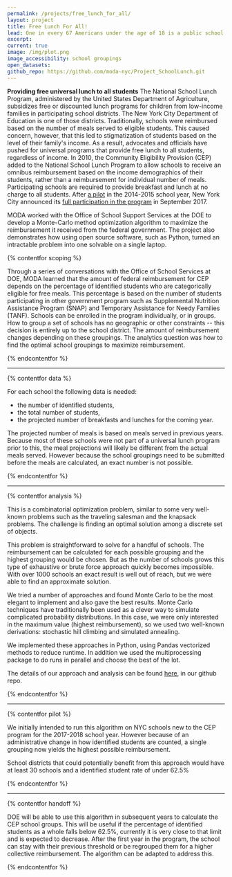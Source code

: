 ```yaml
---
permalink: /projects/free_lunch_for_all/
layout: project
title: Free Lunch For All!
lead: One in every 67 Americans under the age of 18 is a public school student in New York City. MODA partnered with the Department of Education to help its Office of School Support Services deliver free lunch to them all.
excerpt:
current: true
image: /img/plot.png
image_accessibility: school groupings
open_datasets:
github_repo: https://github.com/moda-nyc/Project_SchoolLunch.git
---
```

**Providing free universal lunch to all students**
The National School Lunch Program, administered by the United States Department of Agriculture, subsidizes free or discounted lunch programs for children from low-income families in participating school districts. The New York City Department of Education is one of those districts. Traditionally, schools were reimbursed based on the number of meals served to eligible students. This caused concern, however, that this led to stigmatization of students based on the level of their family's income. As a result, advocates and officials have pushed for universal programs that provide free lunch to all students, regardless of income. 
In 2010, the Community Eligibility Provision (CEP) added to the National School Lunch Program to allow schools to receive an omnibus reimbursement based on the income demographics of their students, rather than a reimbursement for individual number of meals. Participating schools are required to provide breakfast and lunch at no charge to all students. After [a pilot](http://www.ibo.nyc.ny.us/iboreports/if-no-student-pays-cost-to-provide-free-lunch-for-all-of-new-york-citys-elementary-school-students.html) in the 2014-2015 school year, New York City announced its [full participation in the program](https://www.nytimes.com/2017/09/06/nyregion/free-lunch-new-york-city-schools.html) in September 2017.

MODA worked with the Office of School Support Services at the DOE to develop a Monte-Carlo method optimization algorithm to maximize the reimbursement it received from the federal government.  The project also demonstrates how using open source software, such as Python, turned an intractable problem into one solvable on a single laptop.

{% contentfor scoping %}

Through a series of conversations with the Office of School Services at DOE, MODA learned that the amount of federal reimbursement for CEP depends on the percentage of identified students who are categorically eligible for free meals. This percentage is based on the number of students participating in other government program such as Supplemental Nutrition Assistance Program (SNAP) and Temporary Assistance for Needy Families (TANF). Schools can be enrolled in the program individually, or in groups. How to group a set of schools has no geographic or other constraints -- this decision is entirely up to the school district. The amount of reimbursement changes depending on these groupings. The analytics question was how to find the optimal school groupings to maximize reimbursement.

{% endcontentfor %}

------------

{% contentfor data %}

For each school the following data is needed:
* the number of identified students,
* the total number of students, 
* the projected number of breakfasts and lunches for the coming year.

The projected number of meals is based on meals served in previous years. Because most of these schools were not part of a universal lunch program prior to this, the meal projections will likely be different from the actual meals served. However because the school groupings need to be submitted before the meals are calculated, an exact number is not possible.

{% endcontentfor %}

------------

{% contentfor analysis %}

This is a combinatorial optimization problem, similar to some very well-known problems such as the traveling salesman and the knapsack problems. The challenge is finding an optimal solution among a discrete set of objects.

This problem is straightforward to solve for a handful of schools. The reimbursement can be calculated for each possible grouping and the highest grouping would be chosen. But as the number of schools grows this type of exhaustive or brute force approach quickly becomes impossible. With over 1000 schools an exact result is well out of reach, but we were able to find an approximate solution. 

We tried a number of approaches and found Monte Carlo to be the most elegant to implement and also gave the best results. Monte Carlo techniques have traditionally been used as a clever way to simulate complicated probability distributions. In this case, we were only interested in the maximum value (highest reimbursement), so we used two well-known derivations: stochastic hill climbing and simulated annealing.

We implemented these approaches in Python, using Pandas vectorized methods to reduce runtime. In addition we used the multiprocessing package to do runs in parallel and choose the best of the lot.

The details of our approach and analysis can be found [here](https://github.com/MODA-NYC/Project_SchoolLunch/blob/master/FreeLunch-MonteCarlo.ipynb), in our github repo.

{% endcontentfor %}

------------

{% contentfor pilot %}

We initially intended to run this algorithm on NYC schools new to the CEP program for the 2017-2018 school year. However because of an administrative change in how identified students are counted, a single grouping now yields the highest possible reimbursement. 

School districts that could potentially benefit from this approach would have at least 30 schools and a identified student rate of under 62.5% 

{% endcontentfor %}

------------

{% contentfor handoff %}

DOE will be able to use this algorithm in subsequent years to calculate the CEP school groups. This will be useful if the percentage of identified students as a whole falls below 62.5%, currently it is very close to that limit and is expected to decrease. After the first year in the program, the school can stay with their previous threshold or be regrouped them for a higher collective reimbursement. The algorithm can be adapted to address this.

{% endcontentfor %}


